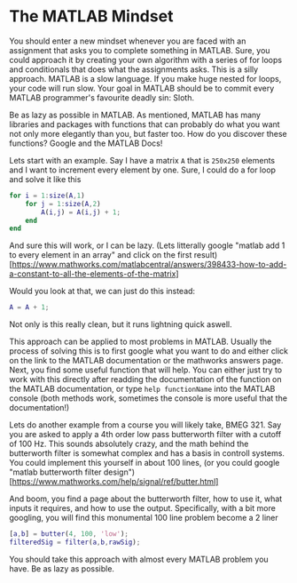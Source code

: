 # The MATLAB Mindset

You should enter a new mindset whenever you are faced with an assignment that asks you to complete something in MATLAB. Sure, you could approach it by creating your own algorithm with a series of for loops and conditionals that does what the assignments asks. This is a silly approach. MATLAB is a slow language. If you make huge nested for loops, your code will run slow. Your goal in MATLAB should be to commit every MATLAB programmer's favourite deadly sin: Sloth.

Be as lazy as possible in MATLAB. As mentioned, MATLAB has many libraries and packages with functions that can probably do what you want not only more elegantly than you, but faster too. How do you discover these functions? Google and the MATLAB Docs!

Lets start with an example. Say I have a matrix `A` that is `250x250` elements and I want to increment every element by one. Sure, I could do a for loop and solve it like this

```MATLAB
for i = 1:size(A,1)
    for j = 1:size(A,2)
        A(i,j) = A(i,j) + 1;
    end
end
```

And sure this will work, or I can be lazy. (Lets litterally google "matlab add 1 to every element in an array" and click on the first result)[https://www.mathworks.com/matlabcentral/answers/398433-how-to-add-a-constant-to-all-the-elements-of-the-matrix]

Would you look at that, we can just do this instead:

```MATLAB
A = A + 1;
```

Not only is this really clean, but it runs lightning quick aswell.

This approach can be applied to most problems in MATLAB. Usually the process of solving this is to first google what you want to do and either click on the link to the MATLAB documentation or the mathworks answers page. Next, you find some useful function that will help. You can either just try to work with this directly after readding the documentation of the function on the MATLAB documentation, or type `help functionName` into the MATLAB console (both methods work, sometimes the console is more useful that the documentation!)

Lets do another example from a course you will likely take, BMEG 321. Say you are asked to apply a 4th order low pass butterworth filter with a cutoff of 100 Hz. This sounds absolutely crazy, and the math behind the butterworth filter is somewhat complex and has a basis in controll systems. You could implement this yourself in about 100 lines, (or you could google "matlab butterworth filter design")[https://www.mathworks.com/help/signal/ref/butter.html]

And boom, you find a page about the butterworth filter, how to use it, what inputs it requires, and how to use the output. Specifically, with a bit more googling, you will find this monumental 100 line problem become a 2 liner

```MATLAB
[a,b] = butter(4, 100, 'low');
filteredSig = filter(a,b,rawSig);
```

You should take this approach with almost every MATLAB problem you have. Be as lazy as possible.

